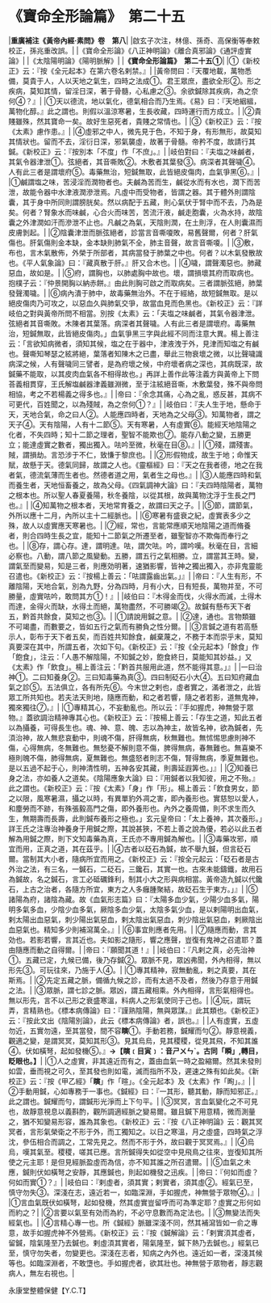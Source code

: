 # 《寶命全形論篇》　第二十五

|**重廣補注《黃帝內經·素問》卷　第八**|
|啟玄子次注，林億、孫奇、高保衡等奉敕校正，孫兆重改誤。|
|《寶命全形論》《八正神明論》《離合真邪論》《通評虛實論》|
|《太陰陽明論》《陽明脈解》|
|**《寶命全形論篇》　第二十五①**|
|①《新校正》云：『按《全元起本》在第六卷名剌禁。』|
|黃帝問曰：『天覆地載，萬物悉備，莫貴于人，人以天地之氣生，四時之法成①。君王眾庶，盡欲全形②。形之疾病，莫知其情，留淫日深，著于骨髓，心私慮之③。余欲鍼除其疾病，為之奈何④？』|
|①天以德流，地以氣化，德氣相合而乃生焉。《易》曰：『天地絪縕，萬物化醇。』此之謂也。則假以溫涼寒暑，生長收藏，四時運行而方成立。|
|②貴賤雖殊，然其寶命一矣。故好生惡死者，貴賤之常情也。|
|③《新校正》云：『按《太素》慮作患。』|
|④虛邪之中人，微先見于色，不知于身，有形無形，故莫知其情狀也。留而不去，淫衍日深，邪氣襲虛，故著于骨髓。帝矜不度，故請行其鍼。《新校正》云：『按別本「不度」作「不庶」。』|
|岐伯對曰：『夫塩之味鹹者，其氣令器津泄①。弦絕者，其音嘶敗②。木敷者其葉發③。病深者其聲噦④。人有此三者是謂壞府⑤。毒藥無治，短鍼無取，此皆絕皮傷肉，血氣爭黑⑥。』|
|①鹹謂塩之味，苦浸淫而潤物者也。夫鹹為苦而生，鹹從水而有水也，潤下而苦泄，故能令器中水津液潤滲泄焉。凡虛中而受物者，皆謂之器。其于體外則謂陰囊，其于身中所同則謂膀胱矣。然以病配于五藏，則心氣伏于腎中而不去，乃為是矣。何者？腎象水而味鹹，心合火而味苦，苦流汗液，鹹走胞囊，火為水持，故陰囊之外津潤如汗而滲泄不止也。凡鹹之為氣，天陰則潤，在土則浮，在人則囊濕而皮膚剝起。|
|②陰囊津泄而脈弦絕者，診當言音嘶嗄敗，易舊聲爾，何者？肝氣傷也。肝氣傷則金本缺，金本缺則肺氣不全，肺主音聲，故言音嘶嗄。|
|③敷，布也，言木氣散佈，外榮于所部者，其病當發于肺葉之中也。何者？以木氣發散故也。《平人氣象論》曰：『藏真散于肝。』肝又合木也。|
|④噦，謂聲濁惡也。肺藏惡血，故如是。|
|⑤府，謂胸也，以肺處胸中故也。壞，謂損壞其府而取病也。抱樸子云：『仲景開胸以納赤餅。』由此則胸可啟之而取病矣。三者謂脈弦絕，肺葉發聲濁噦。|
|⑥病內潰于肺中，故毒藥無治外。不在于經絡，故短鍼無取。是以絕皮傷肉乃可攻之，以惡血久與肺氣交爭，故當血見而色黑也。《新校正》云：『詳岐伯之對與黃帝所問不相當。別按《太素》云：「夫塩之味鹹者，其氣令器津泄。弦絕者其音嘶敗。木陳者其葉落。病深者其聲噦。人有此三者是謂壞府。毒藥無治，短鍼無取，此皆絕皮傷肉。」血氣爭黑三字與此經不同而注意大異。楊上善注云：「言欲知病微者，須知其候，塩之在于器中，津液洩于外，見津而知塩之有鹹也。聲嘶知琴瑟之絃將絕，葉落者知陳木之已盡，舉此三物衰壞之微，以比聲噦識病深之候，人有聲噦同三譬者，是為府壞之候，中府壞者病之深也，其病既深，故鍼藥不能取，以其皮肉血氣各不相得故也。」再詳上善作此等注義方與黃帝上下問荅義相貫穿，王氏解塩鹹器津義雖淵微，至于注絃絕音嘶，木敷葉發，殊不與帝問相協，考之不若楊義之得多也。』|
|帝曰：『余念其痛，心為之亂，惑反甚，其病不可更代，百姓聞之，以為殘賊，為之奈何①？』|
|岐伯曰：『夫人生于地，懸命于天，天地合氣，命之曰人②。人能應四時者，天地為之父母③。知萬物者，謂之天子④。天有陰陽，人有十二節⑤。天有寒暑，人有虛實⑥。能經天地陰陽之化者，不失四時；知十二節之理者，聖智不能欺也⑦。能存八動之變，五勝更立；能達虛實之數者，獨出獨入。呿吟至微，秋毫在目⑧。』|
|①殘，謂殘害。賊，謂損劫。言恐涉于不仁，致慊于黎庶也。|
|②形假物成，故生于地；命惟天賦，故懸于天。德氣同歸，故謂之人也。《靈樞經》曰：『天之在我者德，地之在我者氣，德流氣薄而生者也。然德者道之用，氣者生之母也。』|
|③人能應四時和氣而養生者，天地恒畜養之，故為父母。《四氣調神大論》曰：『夫四時陰陽者，萬物之根本也。所以聖人春夏養陽，秋冬養陰，以從其根，故與萬物沈浮于生長之門也。』|
|④知萬物之根本者，天地常育養之，故謂曰天之子。|
|⑤節，謂節氣，外所以應十二月，內所以主十二經脈也。|
|⑥寒暑有盛衰之紀，虛實表多少之殊，故人以虛實應天寒暑也。|
|⑦經，常也，言能常應順天地陰陽之道而脩養者，則合四時生長之宜，能知十二節氣之所遷至者，雖聖智亦不欺侮而奉行之也。|
|⑧存，謂心存。達，謂明達。呿，謂欠呿。吟，謂吟嘆。秋毫在目，言細必察也。八動，謂八節之風變動。五勝，謂五行之氣相勝。立，謂當其王時。變，謂氣至而變易，知是三者，則應効明著，速猶影響，皆神之獨出獨入，亦非鬼靈能召遣也。《新校正》云：『按楊上善云：「呿謂露齒出氣。」』|
|帝曰：『人生有形，不離陰陽，天地合氣，別為九野，分為四時，月有小大，日有短長，萬物并至，不可勝量，虛實呿吟，敢問其方①！』|
|岐伯曰：『木得金而伐，火得水而滅，土得木而達，金得火而缺，水得土而絕，萬物盡然，不可勝竭②。故鍼有懸布天下者五，黔首共餘食，莫知之也③。|
|①請說用鍼之意。|
|②達，通也。言物類雖不可竭盡，而數要之，皆如五行之氣而有勝負之性分爾。|
|③言鍼之道有若高懸示人，彰布于天下者五矣，而百姓共知餘食，鹹棄蔑之，不務于本而崇乎末，莫知真要深在其中，所謂五者，次如下句。《新校正》云：『按《全元起本》「餘食」作「飽食」，注云：「人愚不解陰陽，不知鍼之妙，飽食終日，莫能知其妙益。」又《太素》作「飲食」。楊上善注云：「黔首共服用此道，然不能得其意。」』|
|一曰治神①。二曰知養身②。三曰知毒藥為真③。四曰制砭石小大④。五曰知府藏血氣之診⑤。五法俱立，各有所先⑥。今末世之剌也，虛者實之，滿者泄之，此皆眾工所共知也。若夫法天則地，隨應而動，和之者若響，隨之者若影，道無鬼神，獨來獨往⑦。』|
|①專精其心，不妄動亂也。所以云：『手如握虎，神無營于眾物。』蓋欲調治精神專其心也。《新校正》云：『按楊上善云：「存生之道，知此五者以為攝養，可得長生也。魂、神、意、魄、志以為神主，故皆名神，欲為鍼者，先湏治神，故人無悲哀動中，則魂不傷，肝得無病，秋無難也。無怵惕思慮則神不傷，心得無病，冬無難也。無愁憂不解則意不傷，脾得無病，春無難也。無喜樂不極則魄不傷，肺得無病，夏無難也。無盛怒者則志不傷，腎得無病，季夏無難也。是以五過不起于心，則神清性明，五神各安其藏，則壽延遐筭也。」』|
|②知養已身之法，亦如養人之道矣。《陰陽應象大論》曰：『用鍼者以我知彼，用之不殆。』此之謂也。《新校正》云：『按《太素》「身」作「形」。楊上善云：「飲食男女，節之以限，風寒暑濕，攝之以時，有異單豹外凋之害，即內養形也。實慈恕以愛人，和塵勞而不跡，有殊張毅高門之傷，即外養形也。內外之養周備，則不求生而久生，無期壽而長壽，此則鍼布養形之極也。」玄元皇帝曰：「太上養神，其次養形。」詳王氏之注專治神養身于用鍼之際，其說甚狹，不若上善之說為優，若必以此五者解為用鍼之際，則下文知毒藥為真，王氏亦不專用鍼為解也。|
|③毒藥攻邪，順宜而用，正真之道，其在茲乎。|
|④古者以砭石為鍼，故不舉九鍼，但言砭石爾。當制其大小者，隨病所宜而用之。《新校正》云：『按全元起云：「砭石者是古外治之法，有三名，一鍼石，二砭石，三鑱石，其實一也。古來未能鑄鐵，故用石為鍼故，名之鍼石，言工必砥礪鋒利，制其小大之形與病相當。黃帝造九鍼以代鑱石，上古之治者，各隨方所宜，東方之人多癰腫聚結，故砭石生于東方。」』|
|⑤諸陽為府，諸陰為藏。故《血氣形志篇》曰：『太陽多血少氣，少陽少血多氣，陽明多氣多血，少陰少血多氣，厥陰多血少氣，太陰多氣少血，是以剌陽明出血氣，剌太陽出血惡氣，刺少陽出氣惡血，剌太陰出氣惡血，刺少陰出氣惡血，剌厥陰出血惡氣也。精知多少則補瀉萬全。』|
|⑥事宜則應者先用。|
|⑦隨應而動，言其効也。若影若響，言其近也。夫如影之隨形，響之應聲，豈復有鬼神之召遣耶？蓋由隨應而動之自得爾。|
|帝曰：『願聞其道！』|
|岐伯曰：『凡剌之真，必先治神①。五藏已定，九候已備，後乃存鍼②。眾脈不見，眾凶弗聞，外內相得，無以形先③。可玩往來，乃施于人④。|
|①專其精神，寂無動亂，剌之真要，其在斯焉。|
|②先定五藏之脈，備循九候之診，而有太過不及者，然後乃存意于用鍼之法。|
|③眾脈，謂七診之脈。眾凶，謂五藏相乘。外內相得，言形氣相得也。無以形先，言不以己形之衰盛寒溫，料病人之形氣使同于己也。|
|④玩，謂玩弄，言精熟也。《標本病傳論》曰：『謹熟陰陽，無與眾謀。』此其類也。《新校正》云：『按此文出《陰陽別論》，此云《標本病傳論》者，誤也。』|
|人有虛實，五虛勿近，五實勿遠，至其當發，間不容**瞚**①。手動若務，鍼耀而勻②。靜意視義，觀適之變，是謂冥冥，莫知其形③。見其烏烏，見其稷稷，從見其飛，不知其誰④。伏如橫弩，起如發機⑤。』**→【瞚﹝目****寅****﹞：音ㄕㄨㄣˋ。古同「瞬」,轉目，眨眼也。】**|
|①人之虛實，非其遠近而有之，蓋由血氣一時之盈縮爾。然其未發則如雲，垂而視之可久，至其發也則如電，滅而指所不及，遲速之殊有如此矣。《新校正》云：『按《甲乙經》「**瞚**」作「暄」。《全元起本》及《太素》作「眴」。』|
|②手動用鍼，心如專務于一事也。《鍼經》曰：『一其形，聽其動，靜而知邪正。』此之謂也。鍼耀而勻，謂鍼形光淨而上下勻平。|
|③冥冥，言血氣變化之不可見也，故靜意視息以義斟酌，觀所調適經脈之變易爾。雖且鍼下用意精，微而測量之，猶不知變易形容，誰為其象也。《新校正》云：『按《八正神明論》云：觀其冥冥者，言形氣榮衛之不形于外，而工獨知之。以日之寒溫，月之虛盛，四時氣之浮沈，參伍相合而調之，工常先見之。然而不形于外，故曰觀于冥冥焉。』|
|④烏烏，嘆其氣至。稷稷，嗟其已應。言所鍼得失如從空中見飛鳥之往來，豈復知其所使之元主耶！是但見經脈盈虛而為信，亦不知其誰之所召遣爾。|
|⑤血氣之未應，鍼則伏如橫弩之安靜，其應鍼也，則起如機發之迅疾。|
|帝曰：『何如而虛？何如而實①？』|
|岐伯曰：『剌虛者，須其實；剌實者，須其虛②。經氣已至，慎守勿失③。深淺在志，遠近若一，如臨深淵，手如握虎，神無營于眾物④。』|
|①言血氣既伏如橫弩，起如發機，然其虛實豈留呼而可為準定耶？虛實之形何如而約之？|
|②言要以氣至有効而為約，不必守息數而為定法也。|
|③無變法而失經氣也。|
|④言精心專一也。所《鍼經》脈雖深淺不同，然其補瀉皆如一俞之專意，故手如握虎神不外營焉。《新校正》云：『按《鍼解論》云：「剌實湏其虛者，留鍼，陰氣隆至乃去鍼也。剌虛湏其實者，陽氣隆至，鍼下熱乃去鍼也。」經氣已至，慎守勿失者，勿變更也。深淺在志者，知病之內外也。遠近如一者，深淺其候等也。如臨深淵者，不敢墯也。手如握虎者，欲其壯也。神無營于眾物者，靜志觀病人，無左右視也。|


永康堂整體保健【Y.C.T】


